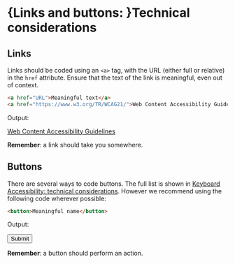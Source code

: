 # {Links and buttons: }Technical considerations

## Links

Links should be coded using an `<a>` tag, with the URL (either full or relative) in the `href` attribute. Ensure that the text of the link is meaningful, even out of context.

```html
<a href="URL">Meaningful text</a>
<a href="https://www.w3.org/TR/WCAG21/">Web Content Accessibility Guidelines</a>
```

Output:

[Web Content Accessibility Guidelines](https://www.w3.org/TR/WCAG21/)

**Remember**: a link should take you somewhere. 

## Buttons

There are several ways to code buttons. The full list is shown in [Keyboard Accessibility: technical considerations](3-keyboard-accessibility-technical-considerations). However we recommend using the following code wherever possible:

```html
<button>Meaningful name</button>
```

Output:

<button class="govuk-button">Submit</button>

**Remember**: a button should perform an action.